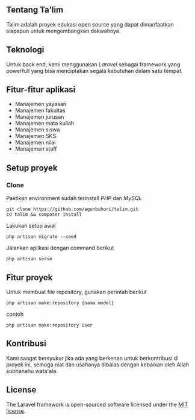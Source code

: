## Tentang Ta'lim

Talim adalah proyek edukasi open source yang dapat dimanfaatkan siapapun untuk mengembangkan dakwahnya.

## Teknologi

Untuk back end, kami menggunakan _Laravel_ sebagai framework yang powerfull yang bisa menciptakan segala kebutuhan dalam satu tempat.

## Fitur-fitur aplikasi

-   Manajemen yayasan
-   Manajemen fakultas
-   Manajemen jurusan
-   Manajemen mata kuliah
-   Manajemen siswa
-   Manajemen SKS
-   Manajemen nilai
-   Manajemen staff

## Setup proyek

### Clone
Pastikan environment sudah terinstall *PHP* dan *MySQL*
```console
git clone https://github.com/agunbuhori/talim.git 
cd talim && composer install
```
Lakukan setup awal
```console
php artisan migrate --seed
```
Jalankan aplikasi dengan command berikut
```console
php artisan serve
```

## Fitur proyek

Untuk membuat file repository, gunakan perintah berikut
```console
php artisan make:repository {nama model}
```
contoh
```console
php artisan make:repository User
```

## Kontribusi

Kami sangat bersyukur jika ada yang berkenan untuk berkontribusi di proyek ini, semoga niat dan usahanya dibalas dengan kebaikan oleh Allah subhanahu wata'ala.

## License

The Laravel framework is open-sourced software licensed under the [MIT license](https://opensource.org/licenses/MIT).
